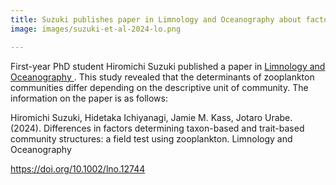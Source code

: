 ```yaml
---
title: Suzuki publishes paper in Limnology and Oceanography about factors determining community structure in plankton
image: images/suzuki-et-al-2024-lo.png

---
```


First-year PhD student Hiromichi Suzuki published a paper in [Limnology and Oceanography ](https://aslopubs.onlinelibrary.wiley.com/journal/19395590). This study revealed that the determinants of zooplankton communities differ depending on the descriptive unit of community. The information on the paper is as follows:

Hiromichi Suzuki, Hidetaka Ichiyanagi, Jamie M. Kass, Jotaro Urabe. (2024). Differences in factors determining taxon-based and trait-based community structures: a field test using zooplankton. Limnology and Oceanography 

https://doi.org/10.1002/lno.12744 

